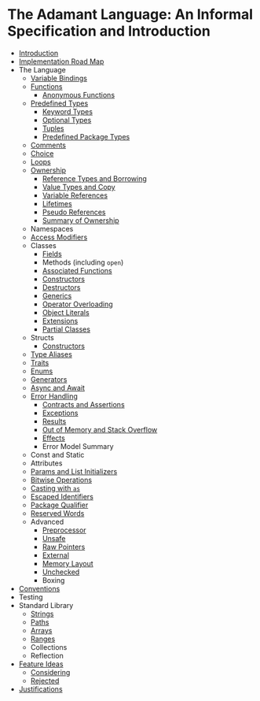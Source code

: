 # The Adamant Language: An Informal Specification and Introduction

  * [Introduction](introduction.md)
  * [Implementation Road Map](roadmap.md)
  * The Language
    * [Variable Bindings](variable-bindings.md)
    * [Functions](functions.md)
      * [Anonymous Functions](anonymous-functions.md)
    * [Predefined Types](predefined-types.md)
      * [Keyword Types](keyword-types.md)
      * [Optional Types](optional-types.md)
      * [Tuples](tuples.md)
      * [Predefined Package Types](predefined-package-types.md)
    * [Comments](comments.md)
    * [Choice](choice.md)
    * [Loops](loops.md)
    * [Ownership](ownership.md)
      * [Reference Types and Borrowing](reference-types.md)
      * [Value Types and Copy](value-types.md)
      * [Variable References](variable-references.md)
      * [Lifetimes](lifetimes.md)
      * [Pseudo References](pseudo-references.md)
      * [Summary of Ownership](ownership-summary.md)
    * Namespaces
    * [Access Modifiers](access-modifiers.md)
    * Classes
      * [Fields](fields.md)
      * Methods (including `open`)
      * [Associated Functions](associated-functions.md)
      * [Constructors](constructors.md)
      * [Destructors](destructors.md)
      * [Generics](generics.md)
      * [Operator Overloading](operator-overloading.md)
      * [Object Literals](object-literals.md)
      * [Extensions](extensions.md)
      * [Partial Classes](partial-classes.md)
    * Structs
      * [Constructors](struct-constructors.md)
    * [Type Aliases](alias.md)
    * [Traits](traits.md)
    * [Enums](enums.md)
    * [Generators](generators.md)
    * [Async and Await](async.md)
    * [Error Handling](error-handling.md)
      * [Contracts and Assertions](contracts-assertions.md)
      * [Exceptions](exceptions.md)
      * [Results](result.md)
      * [Out of Memory and Stack Overflow](out-of-memory.md)
      * [Effects](effects.md)
      * Error Model Summary
    * Const and Static
    * Attributes
    * [Params and List Initializers](params-and-list-initializers.md)
    * [Bitwise Operations](bitwise-operations.md)
    * [Casting with `as`](casting.md)
    * [Escaped Identifiers](escaped-identifiers.md)
    * [Package Qualifier](package-qualifier.md)
    * [Reserved Words](reserved-words.md)
    * Advanced
      * [Preprocessor](preprocessor.md)
      * [Unsafe](unsafe.md)
      * [Raw Pointers](raw-pointers.md)
      * [External](external.md)
      * [Memory Layout](memory-layout.md)
      * [Unchecked](unchecked.md)
      * Boxing
  * [Conventions](conventions.md)
  * Testing
  * Standard Library
    * [Strings](strings.md)
    * [Paths](paths.md)
    * [Arrays](arrays.md)
    * [Ranges](ranges.md)
    * Collections
    * Reflection
  * [Feature Ideas](ideas.md)
    * [Considering](ideas-considering.md)
    * [Rejected](ideas-rejected.md)
  * [Justifications](justifications.md)
